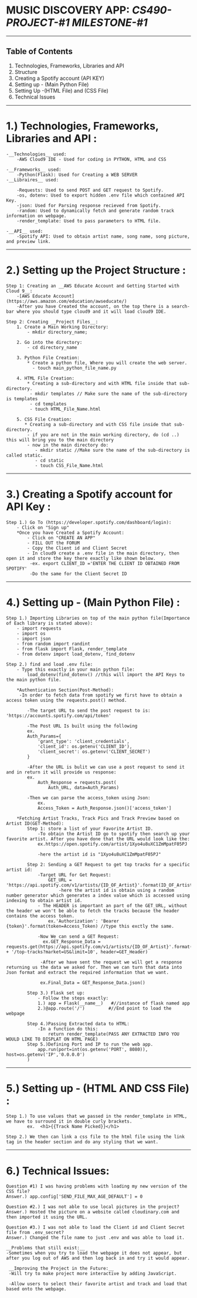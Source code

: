 # **MUSIC DISCOVERY APP: _CS490-PROJECT-#1 MILESTONE-#1_**
***
## Table of Contents
1. Technologies, Frameworks, Libraries and API
2. Structure
3. Creating a Spotify account (API KEY)
4. Setting up - (Main Python File)
5. Setting Up -(HTML File) and (CSS File)
6. Technical Issues
***
# __1.) Technologies, Frameworks, Libraries and API :__
    -__Technologies__ used:
        -AWS Cloud9 IDE - Used for coding in PYTHON, HTML and CSS

    -__Frameworks__ used:
        -Python(Flask): Used for Creating a WEB SERVER
    -__Libraires__ used:
    
        -Requests: Used to send POST and GET request to Spotify.
        -os, dotenv: Used to export hidden .env file which contained API Key. 
        -json: Used for Parsing response recieved from Spotify.
        -random: Used to dynamically fetch and generate random track information on webpage.
        -render_template: Used to pass parameters to HTML file.
        
    -__API__ used:
        -Spotify API: Used to obtain artist name, song name, song picture, and preview link.
***
# __2.) Setting up the Project Structure :__
    Step 1: Creating an __AWS Educate Account and Getting Started with Cloud 9__:
        -[AWS Educate Account](https://aws.amazon.com/education/awseducate/)
        -After you have Created the account, on the top there is a search-bar where you should type cloud9 and it will load cloud9 IDE. 
    
    Step 2: Creating __Project Files__:
        1. Create a Main Working Directory:
            - mkdir directory_name;
            
        2. Go into the directory:
            - cd directory_name
            
        3. Python File Creation:
            * Create a python file, Where you will create the web server.
              - touch main_python_file_name.py
              
        4. HTML File Creation:  
            * Creating a sub-directory and with HTML file inside that sub-directory.
             - mkdir templates // Make sure the name of the sub-directory is templates
             - cd templates
             - touch HTML_File_Name.html
             
        5. CSS File Creation:
           * Creating a sub-directory and with CSS file inside that sub-directory.
            - if you are not in the main working directory, do (cd ..) this will bring you to the main directory 
            - now in the main directory do:
               - mkdir static //Make sure the name of the sub-directory is called static.
               - cd static
               - touch CSS_File_Name.html
***

# __3.) Creating a Spotify account for API Key :__
    Step 1.) Go To (https://developer.spotify.com/dashboard/login):
        - Click on "Sign up" 
        *Once you have Created a Spotify Account:
            - Click on "CREATE AN APP"
            - FILL OUT the FORUM
            - Copy the Client id and Client Secret
            - In cloud9 create a .env file in the main directory, then open it and store the key there exactly like shown below. 
             -ex. export CLIENT_ID ='ENTER THE CLIENT ID OBTAINED FROM SPOTIFY'
             -Do the same for the Client Secret ID
***

# __4.) Setting up - (Main Python File) :__
    Step 1.) Importing Libraries on top of the main python file(Importance of Each library is stated above):
        - import requests
        - import os
        - import json
        - from random import randint
        - from flask import Flask, render_template
        - from dotenv import load_dotenv, find_dotenv
    
    Step 2.) find and load .env file:
        - Type this exactly in your main python file:
            load_dotenv(find_dotenv() //this will import the API Keys to the main python file.
        
        *Authentication Section(Post-Method): 
         -In order to fetch data from spotify we first have to obtain a access token using the requests.post() method.
            
            -The target URL to send the post request to is: 'https://accounts.spotify.com/api/token'
            
            -The Post URL Is built using the following
            ex.
            Auth_Params={
                'grant_type': 'client_credentials',
                'client_id': os.getenv('CLIENT_ID'),
                'client_secret': os.getenv('CLIENT_SECRET')
            }
            
            -After the URL is bulit we can use a post request to send it and in return it will provide us response:
            ex.
                Auth_Response = requests.post(
                    Auth_URL, data=Auth_Params)
            
            -Then we can parse the access_token using Json:
                ex.
                Access_Token = Auth_Response.json()['access_token']
                
        *Fetching Artist Tracks, Track Pics and Track Preview based on Artist ID(GET-Method):
            Step 1: store a list of your Favorite Artist ID. 
                -To obtain the Artist ID go to spotify then search up your favorite artist. After you have done that the URL would look like the:
                ex.https://open.spotify.com/artist/1Xyo4u8uXC1ZmMpatF05PJ
                
                -here the artist id is "1Xyo4u8uXC1ZmMpatF05PJ"
                
            Step 2: Sending a GET Request to get top tracks for a specific artist id:
                -Target URL for Get Request:
                    GET_URL = 'https://api.spotify.com/v1/artists/{ID_OF_Artist}'.format(ID_OF_Artist=Artist_ID[rand_idx])
                        -here the artist id is obtain using a random number generator which generates a index value which is accessed using indexing to obtain artist id.
                - The HEADER is important an part of the GET_URL, without the header we won't be able to fetch the tracks because the header contains the access token.
                    ex.'Authorization': 'Bearer {token}'.format(token=Access_Token) //type this exctly the same.
                    
                -Now We can send a GET Request: 
                  ex.GET_Response_Data = requests.get(https://api.spotify.com/v1/artists/{ID_OF_Artist}'.format(ID_OF_Artist=Artist_ID[rand_idx]) + '/top-tracks?market=US&limit=10', header=GET_Header) 
                  
                 -After we have sent the request we will get a response returning us the data we asked for. Then we can turn that data into Json format and extract the required information that we want.
                 
                 ex.Final_Data = GET_Response_Data.json()  
                 
            Step 3.) Flask set up:
                - Follow the steps exactly:
                1.) app = Flask(__name__)   #//instance of flask named app      
                2.)@app.route('/')         #//End point to load the webpage
                
            Step 4.)Passing Extracted data to HTML:
                -In a function do this:
                    return render_template(PASS ANY EXTRACTED INFO YOU WOULD LIKE TO DISPLAT ON HTML PAGE)      
            Step 5.)Defining Port and IP to run the web app.
                app.run(port=int(os.getenv('PORT', 8080)), host=os.getenv('IP','0.0.0.0')
            )                              
        
***
# __5.) Setting up - (HTML AND CSS File) :__
    Step 1.) To use values that we passed in the render_template in HTML, we have to surround it in double curly brackets.
            ex.  <h1>{{Track Name Picked}}</h1>
    
    Step 2.) We then can link a css file to the html file using the link tag in the header section and do any styling that we want.
***  
# __6.) Technical Issues:__

    Question #1) I was having problems with loading my new version of the CSS file?
    Answer.) app.config['SEND_FILE_MAX_AGE_DEFAULT'] = 0 
    
    Question #2.) I was not able to use local pictures in the project?
    Answer.) Hosted the picture on a website called cloudinary.com and then imported it using the URL.
    
    Question #3.) I was not able to load the Client id and Client Secret file from .env_secret?
    Answer.) Changed the file name to just .env and was able to load it.
    
    __Problems that still exist:__
    -Sometimes when you try to load the webpage it does not appear, but after you log out of AWS and then log back in and try it would appear.
    
     __Improving the Project in the Future:__
     -Will try to make project more interactive by adding JavaScript.
     
     -Allow users to select their favorite artist and track and load that based onto the webpage.
    
            
        
                
    
    

    